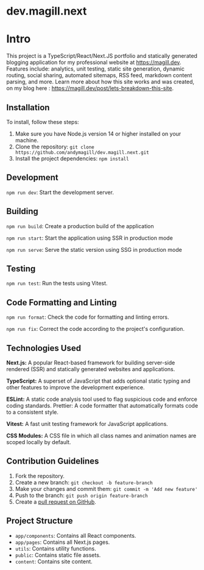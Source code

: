 # dev.magill.next

# Intro

This project is a TypeScript/React/Next.JS portfolio and statically generated blogging application for my professional website at https://magill.dev. Features include: analytics, unit testing, static site generation, dynamic routing, social sharing, automated sitemaps, RSS feed, markdown content parsing, and more. Learn more about how this site works and was created, on my blog here : https://magill.dev/post/lets-breakdown-this-site.

## Installation

To install, follow these steps:

1. Make sure you have Node.js version 14 or higher installed on your machine.
2. Clone the repository: `git clone https://github.com/andymagill/dev.magill.next.git`
3. Install the project dependencies: `npm install`

## Development

`npm run dev`: Start the development server.

## Building

`npm run build`: Create a production build of the application

`npm run start`: Start the application using SSR in production mode

`npm run serve`: Serve the static version using SSG in production mode

## Testing

`npm run test`: Run the tests using Vitest.

## Code Formatting and Linting

`npm run format`: Check the code for formatting and linting errors.

`npm run fix`: Correct the code according to the project's configuration.

## Technologies Used

**Next.js:** A popular React-based framework for building server-side rendered (SSR) and statically generated websites and applications.

**TypeScript:** A superset of JavaScript that adds optional static typing and other features to improve the development experience.

**ESLint:** A static code analysis tool used to flag suspicious code and enforce coding standards.
Prettier: A code formatter that automatically formats code to a consistent style.

**Vitest:** A fast unit testing framework for JavaScript applications.

**CSS Modules:** A CSS file in which all class names and animation names are scoped locally by default.

## Contribution Guidelines

1. Fork the repository.
2. Create a new branch: `git checkout -b feature-branch`
3. Make your changes and commit them: `git commit -m 'Add new feature'`
4. Push to the branch: `git push origin feature-branch`
5. Create a [pull request on GitHub](https://github.com/andymagill/dev.magill.next/pulls).

## Project Structure

- `app/components`: Contains all React components.
- `app/pages`: Contains all Next.js pages.
- `utils`: Contains utility functions.
- `public`: Contains static file assets.
- `content`: Contains site content.
